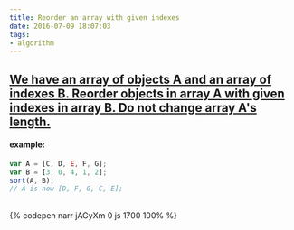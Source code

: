 ```yaml
---
title: Reorder an array with given indexes
date: 2016-07-09 18:07:03
tags:
- algorithm
---
```

## [We have an array of objects A and an array of indexes B. Reorder objects in array A with given indexes in array B. Do not change array A's length.](https://www.careercup.com/question?id=5756151524229120)

#### example:

```javascript
var A = [C, D, E, F, G];
var B = [3, 0, 4, 1, 2];
sort(A, B);
// A is now [D, F, G, C, E];
```

<!-- more -->

<br>{% codepen narr jAGyXm 0 js 1700 100% %}
